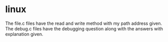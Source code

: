 # linux
The file.c files have the read and write method with my path address given.
The debug.c files have the debugging question along with the answers with explanation given.
